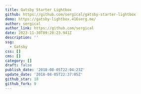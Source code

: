 ```yaml
---
title: Gatsby Starter Lightbox
github: https://github.com/sergical/gatsby-starter-lightbox
demo: https://gatsby-lightbox.416serg.me/
author: sergical
author_link: https://github.com/sergical
date: 2023-11-30T09:28:23.941Z
description: ''
ssg:
  - Gatsby
css: []
cms: []
category: []
draft: false
publish_date: '2018-08-05T22:04:23Z'
update_date: '2018-08-05T22:37:05Z'
github_star: 18
github_fork: 9
---
```

